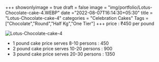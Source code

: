 +++
showonlyimage = true
draft = false
image = "img/portfolio/Lotus-Chocolate-cake-4.WEBP"
date ="2022-08-07T16:14:30+05:30"
title = "Lotus-Chocolate-cake-4"
categories = "Celebration Cakes"
Tags = ["Chocolate","Round","Half Kg","One Tier"]
+++
price : ₹450 per pound
<!--more-->
![Lotus-Chocolate-cake-4](/img/portfolio/Lotus-Chocolate-cake-4.WEBP)
* 1 pound cake price serves 8-10 persons : 450
* 2 pound cake price serves 10-20 persons : 900
* 3 pound cake price serves 20-30 persons : 1350
